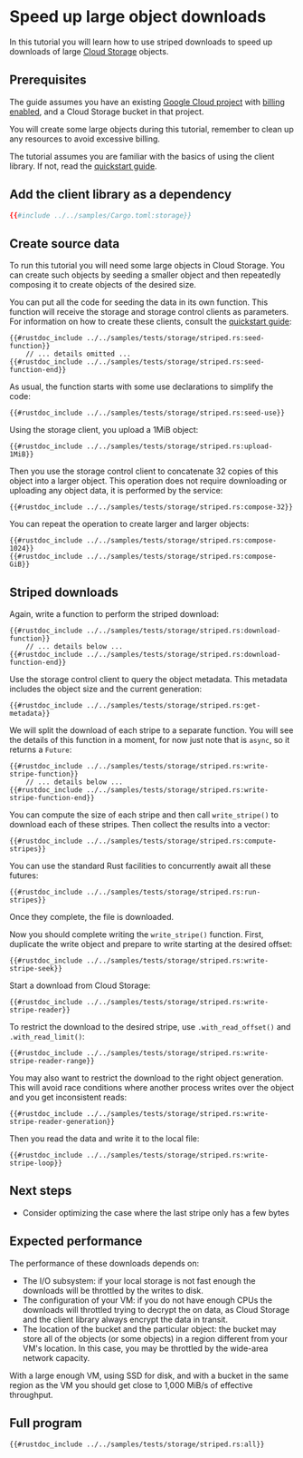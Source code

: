 <!-- 
Copyright 2025 Google LLC

Licensed under the Apache License, Version 2.0 (the "License");
you may not use this file except in compliance with the License.
You may obtain a copy of the License at

    https://www.apache.org/licenses/LICENSE-2.0

Unless required by applicable law or agreed to in writing, software
distributed under the License is distributed on an "AS IS" BASIS,
WITHOUT WARRANTIES OR CONDITIONS OF ANY KIND, either express or implied.
See the License for the specific language governing permissions and
limitations under the License.
-->

# Speed up large object downloads

In this tutorial you will learn how to use striped downloads to speed up
downloads of large [Cloud Storage] objects.

## Prerequisites

The guide assumes you have an existing [Google Cloud project] with
[billing enabled], and a Cloud Storage bucket in that project.

You will create some large objects during this tutorial, remember to clean up
any resources to avoid excessive billing.

The tutorial assumes you are familiar with the basics of using the client
library. If not, read the [quickstart guide].

## Add the client library as a dependency

```toml
{{#include ../../samples/Cargo.toml:storage}}
```

## Create source data

To run this tutorial you will need some large objects in Cloud Storage. You can
create such objects by seeding a smaller object and then repeatedly composing it
to create objects of the desired size.

You can put all the code for seeding the data in its own function. This function
will receive the storage and storage control clients as parameters. For
information on how to create these clients, consult the [quickstart guide]:

```rust,ignore,noplayground
{{#rustdoc_include ../../samples/tests/storage/striped.rs:seed-function}}
    // ... details omitted ...
{{#rustdoc_include ../../samples/tests/storage/striped.rs:seed-function-end}}
```

As usual, the function starts with some use declarations to simplify the code:

```rust,ignore,noplayground
{{#rustdoc_include ../../samples/tests/storage/striped.rs:seed-use}}
```

Using the storage client, you upload a 1MiB object:

```rust,ignore,noplayground
{{#rustdoc_include ../../samples/tests/storage/striped.rs:upload-1MiB}}
```

Then you use the storage control client to concatenate 32 copies of this object
into a larger object. This operation does not require downloading or uploading
any object data, it is performed by the service:

```rust,ignore,noplayground
{{#rustdoc_include ../../samples/tests/storage/striped.rs:compose-32}}
```

You can repeat the operation to create larger and larger objects:

```rust,ignore,noplayground
{{#rustdoc_include ../../samples/tests/storage/striped.rs:compose-1024}}
{{#rustdoc_include ../../samples/tests/storage/striped.rs:compose-GiB}}
```

## Striped downloads

Again, write a function to perform the striped download:

```rust,ignore,noplayground
{{#rustdoc_include ../../samples/tests/storage/striped.rs:download-function}}
    // ... details below ...
{{#rustdoc_include ../../samples/tests/storage/striped.rs:download-function-end}}
```

Use the storage control client to query the object metadata. This metadata
includes the object size and the current generation:

```rust,ignore,noplayground
{{#rustdoc_include ../../samples/tests/storage/striped.rs:get-metadata}}
```

We will split the download of each stripe to a separate function. You will see
the details of this function in a moment, for now just note that is `async`, so
it returns a `Future`:

```rust,ignore,noplayground
{{#rustdoc_include ../../samples/tests/storage/striped.rs:write-stripe-function}}
    // ... details below ...
{{#rustdoc_include ../../samples/tests/storage/striped.rs:write-stripe-function-end}}
```

You can compute the size of each stripe and then call `write_stripe()` to
download each of these stripes. Then collect the results into a vector:

```rust,ignore,noplayground
{{#rustdoc_include ../../samples/tests/storage/striped.rs:compute-stripes}}
```

You can use the standard Rust facilities to concurrently await all these
futures:

```rust,ignore,noplayground
{{#rustdoc_include ../../samples/tests/storage/striped.rs:run-stripes}}
```

Once they complete, the file is downloaded.

Now you should complete writing the `write_stripe()` function. First, duplicate
the write object and prepare to write starting at the desired offset:

```rust,ignore,noplayground
{{#rustdoc_include ../../samples/tests/storage/striped.rs:write-stripe-seek}}
```

Start a download from Cloud Storage:

```rust,ignore,noplayground
{{#rustdoc_include ../../samples/tests/storage/striped.rs:write-stripe-reader}}
```

To restrict the download to the desired stripe, use `.with_read_offset()` and
`.with_read_limit()`:

```rust,ignore,noplayground
{{#rustdoc_include ../../samples/tests/storage/striped.rs:write-stripe-reader-range}}
```

You may also want to restrict the download to the right object generation. This
will avoid race conditions where another process writes over the object and you
get inconsistent reads:

```rust,ignore,noplayground
{{#rustdoc_include ../../samples/tests/storage/striped.rs:write-stripe-reader-generation}}
```

Then you read the data and write it to the local file:

```rust,ignore,noplayground
{{#rustdoc_include ../../samples/tests/storage/striped.rs:write-stripe-loop}}
```

## Next steps

- Consider optimizing the case where the last stripe only has a few bytes

## Expected performance

The performance of these downloads depends on:

- The I/O subsystem: if your local storage is not fast enough the downloads will
  be throttled by the writes to disk.
- The configuration of your VM: if you do not have enough CPUs the downloads
  will throttled trying to decrypt the on data, as Cloud Storage and the client
  library always encrypt the data in transit.
- The location of the bucket and the particular object: the bucket may store all
  of the objects (or some objects) in a region different from your VM's
  location. In this case, you may be throttled by the wide-area network
  capacity.

With a large enough VM, using SSD for disk, and with a bucket in the same region
as the VM you should get close to 1,000 MiB/s of effective throughput.

## Full program

```rust,ignore,noplayground
{{#rustdoc_include ../../samples/tests/storage/striped.rs:all}}
```

[billing enabled]: https://cloud.google.com/billing/docs/how-to/verify-billing-enabled#confirm_billing_is_enabled_on_a_project
[cloud storage]: https://cloud.google.com/storage
[google cloud project]: https://cloud.google.com/resource-manager/docs/creating-managing-projects
[quickstart guide]: /storage.md#quickstart

